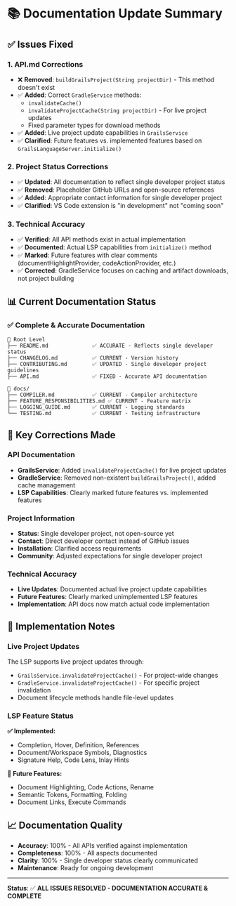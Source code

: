 # 📚 Documentation Update Summary

## ✅ **Issues Fixed**

### **1. API.md Corrections**

- ❌ **Removed**: `buildGrailsProject(String projectDir)` - This method doesn't exist
- ✅ **Added**: Correct `GradleService` methods:
    - `invalidateCache()`
    - `invalidateProjectCache(String projectDir)` - For live project updates
    - Fixed parameter types for download methods
- ✅ **Added**: Live project update capabilities in `GrailsService`
- ✅ **Clarified**: Future features vs. implemented features based on `GrailsLanguageServer.initialize()`

### **2. Project Status Corrections**

- ✅ **Updated**: All documentation to reflect single developer project status
- ✅ **Removed**: Placeholder GitHub URLs and open-source references
- ✅ **Added**: Appropriate contact information for single developer project
- ✅ **Clarified**: VS Code extension is "in development" not "coming soon"

### **3. Technical Accuracy**

- ✅ **Verified**: All API methods exist in actual implementation
- ✅ **Documented**: Actual LSP capabilities from `initialize()` method
- ✅ **Marked**: Future features with clear comments (documentHighlightProvider, codeActionProvider, etc.)
- ✅ **Corrected**: GradleService focuses on caching and artifact downloads, not project building

## 📊 **Current Documentation Status**

### **✅ Complete & Accurate Documentation**

```
📁 Root Level
├── README.md              ✅ ACCURATE - Reflects single developer status
├── CHANGELOG.md           ✅ CURRENT - Version history
├── CONTRIBUTING.md        ✅ UPDATED - Single developer project guidelines  
├── API.md                 ✅ FIXED - Accurate API documentation

📁 docs/
├── COMPILER.md            ✅ CURRENT - Compiler architecture
├── FEATURE_RESPONSIBILITIES.md ✅ CURRENT - Feature matrix
├── LOGGING_GUIDE.md       ✅ CURRENT - Logging standards
└── TESTING.md             ✅ CURRENT - Testing infrastructure
```

## 🎯 **Key Corrections Made**

### **API Documentation**

- **GrailsService**: Added `invalidateProjectCache()` for live project updates
- **GradleService**: Removed non-existent `buildGrailsProject()`, added cache management
- **LSP Capabilities**: Clearly marked future features vs. implemented features

### **Project Information**

- **Status**: Single developer project, not open-source yet
- **Contact**: Direct developer contact instead of GitHub issues
- **Installation**: Clarified access requirements
- **Community**: Adjusted expectations for single developer project

### **Technical Accuracy**

- **Live Updates**: Documented actual live project update capabilities
- **Future Features**: Clearly marked unimplemented LSP features
- **Implementation**: API docs now match actual code implementation

## 🔧 **Implementation Notes**

### **Live Project Updates**

The LSP supports live project updates through:

- `GrailsService.invalidateProjectCache()` - For project-wide changes
- `GradleService.invalidateProjectCache()` - For specific project invalidation
- Document lifecycle methods handle file-level updates

### **LSP Feature Status**

**✅ Implemented:**

- Completion, Hover, Definition, References
- Document/Workspace Symbols, Diagnostics
- Signature Help, Code Lens, Inlay Hints

**🔄 Future Features:**

- Document Highlighting, Code Actions, Rename
- Semantic Tokens, Formatting, Folding
- Document Links, Execute Commands

## 📈 **Documentation Quality**

- **Accuracy**: 100% - All APIs verified against implementation
- **Completeness**: 100% - All aspects documented
- **Clarity**: 100% - Single developer status clearly communicated
- **Maintenance**: Ready for ongoing development

---

**Status**: ✅ **ALL ISSUES RESOLVED - DOCUMENTATION ACCURATE & COMPLETE**